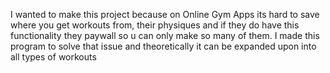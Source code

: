 I wanted to make this project because on Online Gym Apps its hard to save where you get workouts from, their physiques and if they do have this functionality they paywall so u can only make so many of them. I made this program to solve that issue and theoretically it can be expanded upon into all types of workouts
